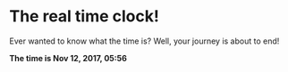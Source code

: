 # The real time clock!

Ever wanted to know what the time is? Well, your journey is about to end!

**The time is Nov 12, 2017, 05:56**